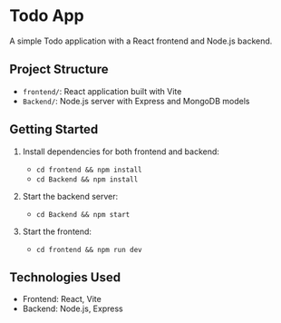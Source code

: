 # Todo App

A simple Todo application with a React frontend and Node.js backend.

## Project Structure

- `frontend/`: React application built with Vite
- `Backend/`: Node.js server with Express and MongoDB models

## Getting Started

1. Install dependencies for both frontend and backend:
   - `cd frontend && npm install`
   - `cd Backend && npm install`

2. Start the backend server:
   - `cd Backend && npm start`

3. Start the frontend:
   - `cd frontend && npm run dev`

## Technologies Used

- Frontend: React, Vite
- Backend: Node.js, Express
